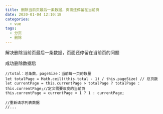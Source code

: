 ```yaml
---
title: 删除当前页最后一条数据，页面还停留在当前页
date: 2020-01-04 12:10:18
categories:
  - vue
tags:
  - 分页
  - 删除
---
```


解决删除当前页最后一条数据，页面还停留在当前页的问题

<!-- more -->

成功删除数据后

```
//total：总条数，pageSize：当前每一页的数量
let totalPage = Math.ceil((this.total - 1) / this.pageSize) // 总页数
let currentPage = this.currentPage > totalPage ? totalPage : this.currentPage;//定义需要改变的当前页
this.currentPage = currentPage < 1 ? 1 : currentPage;

//重新请求列表数据
//...

```

